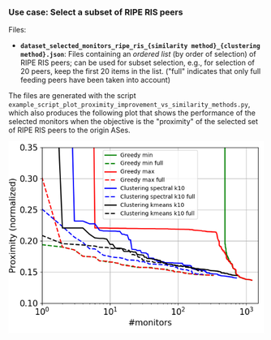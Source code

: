 ### Use case: Select a subset of RIPE RIS peers

Files:
* **`dataset_selected_monitors_ripe_ris_{similarity method}_{clustering method}.json`**: Files containing an _ordered list_ (by order of selection) of RIPE RIS peers; can be used for subset selection, e.g., for selection of 20 peers, keep the first 20 items in the list. ("full" indicates that only full feeding peers have been taken into account)


The files are generated with the script `example_script_plot_proximity_improvement_vs_similarity_methods.py`, which also produces the following plot that shows the performance of the selected monitors when the objective is the "proximity" of the selected set of RIPE RIS peers to the origin ASes. 

![Subset selection methods and their efficiency wrt. the proximity metrix](./fig_ripe_ris_subset_selection_vs_proximity.png?raw=true)